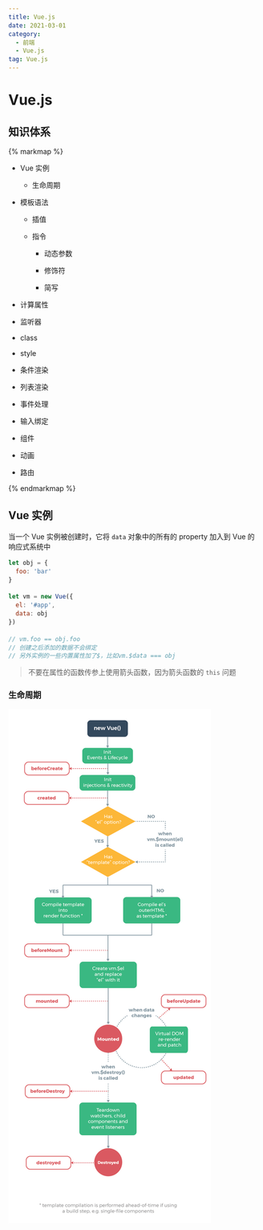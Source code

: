```yaml
---
title: Vue.js
date: 2021-03-01
category:
  - 前端
  - Vue.js
tag: Vue.js
---
```


# Vue.js

## 知识体系

{% markmap %}

-   Vue 实例

    -   生命周期

-   模板语法

    -   插值

    -   指令

        -   动态参数

        -   修饰符

        -   简写

-   计算属性

-   监听器

-   class

-   style

-   条件渲染

-   列表渲染

-   事件处理

-   输入绑定

-   组件

-   动画

-   路由

{% endmarkmap %}

## Vue 实例

当一个 Vue 实例被创建时，它将 `data` 对象中的所有的 property 加入到 Vue 的响应式系统中

```js
let obj = {
  foo: 'bar'
}

let vm = new Vue({
  el: '#app',
  data: obj
})

// vm.foo == obj.foo
// 创建之后添加的数据不会绑定
// 另外实例的一些内置属性加了$，比如vm.$data === obj
```

>   不要在属性的函数传参上使用箭头函数，因为箭头函数的 `this` 问题

### 生命周期

![](Vue.js/lifecycle.png)

